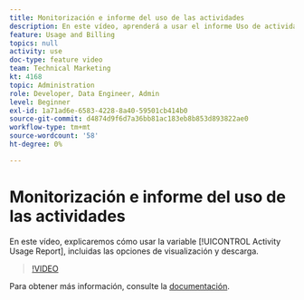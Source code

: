 ```yaml
---
title: Monitorización e informe del uso de las actividades
description: En este vídeo, aprenderá a usar el informe Uso de actividades , incluidas las opciones de visualización y descarga.
feature: Usage and Billing
topics: null
activity: use
doc-type: feature video
team: Technical Marketing
kt: 4168
topic: Administration
role: Developer, Data Engineer, Admin
level: Beginner
exl-id: 1a71ad6e-6583-4228-8a40-59501cb414b0
source-git-commit: d4874d9f6d7a36bb81ac183eb8b853d893822ae0
workflow-type: tm+mt
source-wordcount: '58'
ht-degree: 0%

---
```


# Monitorización e informe del uso de las actividades

En este vídeo, explicaremos cómo usar la variable [!UICONTROL Activity Usage Report], incluidas las opciones de visualización y descarga.

>[!VIDEO](https://video.tv.adobe.com/v/31443/?quality=12)

Para obtener más información, consulte la [documentación](https://experienceleague.adobe.com/docs/audience-manager/user-guide/features/administration/activity-usage-reporting.html).
